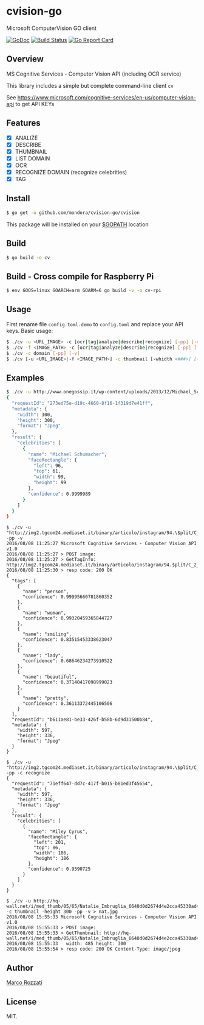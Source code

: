# cvision-go
Microsoft ComputerVision GO client

[![GoDoc](https://godoc.org/github.com/mondora/cvision-go?status.svg)](https://godoc.org/github.com/mondora/cvision-go) [![Build Status](https://travis-ci.org/mondora/cvision-go.svg?branch=master)](https://travis-ci.org/mondora/cvision-go) [![Go Report Card](https://goreportcard.com/badge/github.com/mondora/cvision-go)](https://goreportcard.com/report/github.com/mondora/cvision-go)

## Overview
MS Cognitive Services - Computer Vision API (including OCR service)

This library includes a simple but complete command-line client `cv`

See https://www.microsoft.com/cognitive-services/en-us/computer-vision-api to get API KEYs

## Features
- [x] ANALIZE
- [x] DESCRIBE
- [x] THUMBNAIL
- [x] LIST DOMAIN
- [x] OCR
- [x] RECOGNIZE DOMAIN (recognize celebrities)
- [x] TAG

## Install
```sh
$ go get -u github.com/mondora/cvision-go/cvision
```
This package will be installed on your [$GOPATH](https://golang.org/doc/install#install) location

## Build
```sh
$ go build -o cv
```

## Build - Cross compile for Raspberry Pi
```sh
$ env GOOS=linux GOARCH=arm GOARM=6 go build -v -o cv-rpi
```

## Usage
First rename file `config.toml.demo` to `config.toml` and replace your API keys.
Basic usage: 
```sh
$ ./cv -u <URL_IMAGE> -c [ocr|tag|analyze|describe|recognize] [-pp] [-v]
$ ./cv -f <IMAGE_PATH> -c [ocr|tag|analyze|describe|recognize] [-pp] [-v]
$ ./cv -c domain [-pp] [-v]
$ ./cv [-u <URL_IMAGE>|-f <IMAGE_PATH>] -c thumbnail [-whidth <###>] [-height <###>] [-pp] [-v]
```

## Examples
```sh
$ ./cv -u http://www.onegossip.it/wp-content/uploads/2013/12/Michael_Schumacher.jpg -c recognize -pp
{
  "requestId": "273ed75e-d19c-4660-8f16-1f319d7e41ff",
  "metadata": {
    "width": 300,
    "height": 300,
    "format": "Jpeg"
  },
  "result": {
    "celebrities": [
      {
        "name": "Michael Schumacher",
        "faceRectangle": {
          "left": 96,
          "top": 61,
          "width": 99,
          "height": 99
        },
        "confidence": 0.9999989
      }
    ]
  }
}
```

```
$ ./cv -u "http://img2.tgcom24.mediaset.it/binary/articolo/instagram/94.\$plit/C_2_articolo_3024767_upiImagepp.jpg" -pp -v
2016/08/08 11:25:27 Microsoft Cognitive Services - Computer Vision API v1.0
2016/08/08 11:25:27 > POST image: 
2016/08/08 11:25:27 > GetTagInfo: http://img2.tgcom24.mediaset.it/binary/articolo/instagram/94.$plit/C_2_articolo_3024767_upiImagepp.jpg
2016/08/08 11:25:30 > resp code: 200 OK
{
  "tags": [
    {
      "name": "person",
      "confidence": 0.99995660781860352
    },
    {
      "name": "woman",
      "confidence": 0.99320459365844727
    },
    {
      "name": "smiling",
      "confidence": 0.83515453338623047
    },
    {
      "name": "lady",
      "confidence": 0.68646234273910522
    },
    {
      "name": "beautiful",
      "confidence": 0.37140417098999023
    },
    {
      "name": "pretty",
      "confidence": 0.36113372445106506
    }
  ],
  "requestId": "b611ae81-be33-426f-b58b-6d9d31500b84",
  "metadata": {
    "width": 597,
    "height": 336,
    "format": "Jpeg"
  }
}

$ ./cv -u "http://img2.tgcom24.mediaset.it/binary/articolo/instagram/94.\$plit/C_2_articolo_3024767_upiImagepp.jpg" -pp -c recognize
{
  "requestId": "71eff647-dd7c-417f-b015-b81ed3f45654",
  "metadata": {
    "width": 597,
    "height": 336,
    "format": "Jpeg"
  },
  "result": {
    "celebrities": [
      {
        "name": "Miley Cyrus",
        "faceRectangle": {
          "left": 201,
          "top": 86,
          "width": 186,
          "height": 186
        },
        "confidence": 0.9590725
      }
    ]
  }
}
```

```
$ ./cv -u http://hq-wall.net/i/med_thumb/05/65/Natalie_Imbruglia_6640d0d2674d4e2cca45330ad4f9ee37.jpg -c thumbnail -height 300 -pp -v > nat.jpg
2016/08/08 15:55:33 Microsoft Cognitive Services - Computer Vision API v1.0
2016/08/08 15:55:33 > POST image: 
2016/08/08 15:55:33 > GetThumbnail: http://hq-wall.net/i/med_thumb/05/65/Natalie_Imbruglia_6640d0d2674d4e2cca45330ad4f9ee37.jpg
2016/08/08 15:55:33   width: 485 height: 300
2016/08/08 15:55:54 > resp code: 200 OK Content-Type: image/jpeg
```

## Author

[Marco Rozzati](https://github.com/marco-rozz)

## License

MIT.
